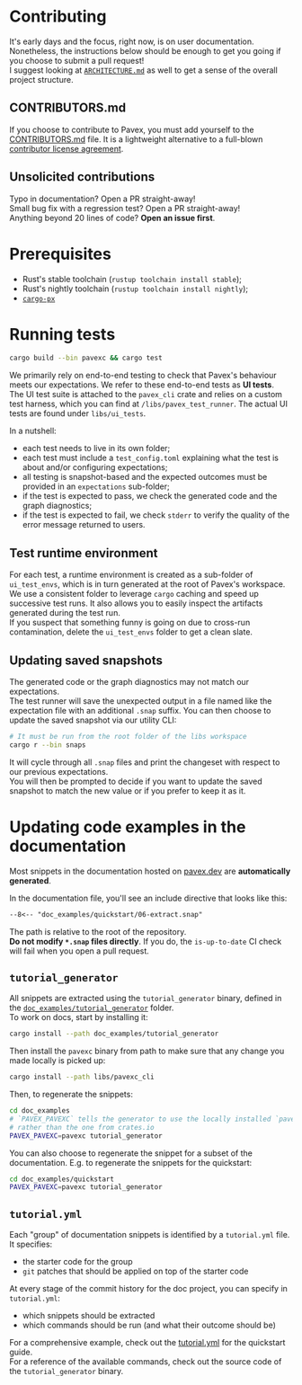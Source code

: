 # Contributing

It's early days and the focus, right now, is on user documentation.\
Nonetheless, the instructions below should be enough to get you going if you choose to submit a pull request!\
I suggest looking at [`ARCHITECTURE.md`](ARCHITECTURE.md) as well to get a sense of the overall project structure.

## CONTRIBUTORS.md

If you choose to contribute to Pavex,
you must add yourself to the [CONTRIBUTORS.md](CONTRIBUTORS.md) file.
It is a lightweight alternative to a full-blown [contributor license agreement](https://www.djangoproject.com/foundation/cla/faq/).

## Unsolicited contributions

Typo in documentation? Open a PR straight-away!\
Small bug fix with a regression test? Open a PR straight-away!\
Anything beyond 20 lines of code? **Open an issue first**.

# Prerequisites

- Rust's stable toolchain (`rustup toolchain install stable`);
- Rust's nightly toolchain (`rustup toolchain install nightly`);
- [`cargo-px`](https://lukemathwalker.github.io/cargo-px/)

# Running tests

```bash
cargo build --bin pavexc && cargo test
```

We primarily rely on end-to-end testing to check that Pavex's behaviour meets our expectations. We refer to these end-to-end tests
as **UI tests**.\
The UI test suite is attached to the `pavex_cli` crate and relies on a custom test harness, which you can find at `/libs/pavex_test_runner`. The actual UI tests are found under `libs/ui_tests`. 

In a nutshell:

- each test needs to live in its own folder;
- each test must include a `test_config.toml` explaining what the test is about and/or configuring expectations;
- all testing is snapshot-based and the expected outcomes must be provided in an `expectations` sub-folder;
- if the test is expected to pass, we check the generated code and the graph diagnostics;
- if the test is expected to fail, we check `stderr` to verify the quality of the error message returned to users.

## Test runtime environment

For each test, a runtime environment is created as a sub-folder of `ui_test_envs`, which is in turn generated at the root of Pavex's workspace.\
We use a consistent folder to leverage `cargo` caching and speed up successive test runs. It also allows you to easily inspect the artifacts generated during the test run.\
If you suspect that something funny is going on due to cross-run contamination, delete the `ui_test_envs` folder to get a clean slate.

## Updating saved snapshots

The generated code or the graph diagnostics may not match our expectations.\
The test runner will save the unexpected output in a file named like the expectation file with an additional `.snap` suffix. You can then choose to update the saved snapshot via our utility CLI:

```bash
# It must be run from the root folder of the libs workspace
cargo r --bin snaps
```

It will cycle through all `.snap` files and print the changeset with respect to our previous expectations.\
You will then be prompted to decide if you want to update the saved snapshot to match the new value or if you prefer to keep it as it.

# Updating code examples in the documentation

Most snippets in the documentation hosted on [pavex.dev](https://pavex.dev/docs) are **automatically generated**.

In the documentation file, you'll see an include directive that looks like this:

```markdown
--8<-- "doc_examples/quickstart/06-extract.snap"
```

The path is relative to the root of the repository.\
**Do not modify `*.snap` files directly**.
If you do, the `is-up-to-date` CI check will fail when you open a pull request.

## `tutorial_generator`

All snippets are extracted using the `tutorial_generator` binary,
defined in the [`doc_examples/tutorial_generator`](doc_examples/tutorial_generator) folder.\
To work on docs, start by installing it:

```bash
cargo install --path doc_examples/tutorial_generator
```

Then install the `pavexc` binary from path to make sure that any change you made locally is picked up:

```bash
cargo install --path libs/pavexc_cli
```

Then, to regenerate the snippets:

```bash
cd doc_examples
# `PAVEX_PAVEXC` tells the generator to use the locally installed `pavexc` binary
# rather than the one from crates.io
PAVEX_PAVEXC=pavexc tutorial_generator
```

You can also choose to regenerate the snippet for a subset of the documentation. E.g. to regenerate the snippets for the quickstart:

```bash
cd doc_examples/quickstart
PAVEX_PAVEXC=pavexc tutorial_generator
```

## `tutorial.yml`

Each "group" of documentation snippets is identified by a `tutorial.yml` file.\
It specifies:

- the starter code for the group
- `git` patches that should be applied on top of the starter code

At every stage of the commit history for the doc project, you can specify in `tutorial.yml`:

- which snippets should be extracted
- which commands should be run (and what their outcome should be)

For a comprehensive example,
check out the [tutorial.yml](doc_examples/quickstart/tutorial.yml) for the quickstart guide.\
For a reference of the available commands, check out the source code of the `tutorial_generator` binary.
